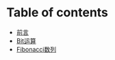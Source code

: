 # Table of contents

* [前言](README.md)
* [Bit运算](bit-yun-suan.md)
* [Fibonacci数列](fibonacci-shu-lie.md)


